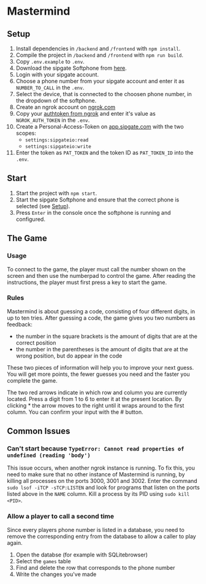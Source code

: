 # Mastermind

## Setup

1. Install dependencies in `/backend` and `/frontend` with `npm install`.
2. Compile the project in `/backend` and `/frontend` with `npm run build`.
3. Copy `.env.example` to `.env`.
4. Download the sipgate Softphone from [here](https://www.sipgate.de/softphone-download).
5. Login with your sipgate account.
6. Choose a phone number from your sipgate account and enter it as `NUMBER_TO_CALL` in the `.env`.
7. Select the device, that is connected to the choosen phone number, in the dropdown of the softphone.
8. Create an ngrok account on [ngrok.com](https://ngrok.com/)
9. Copy your [authtoken from ngrok](https://dashboard.ngrok.com/get-started/your-authtoken) and enter it's value as `NGROK_AUTH_TOKEN` in the `.env`.
10. Create a Personal-Access-Token on [app.sipgate.com](https://app.sipgate.com/w0/personal-access-token) with the two scopes:
    - `settings:sipgateio:read`
    - `settings:sipgateio:write`
11. Enter the token as `PAT_TOKEN` and the token ID as `PAT_TOKEN_ID` into the `.env`.

## Start

1. Start the project with `npm start`.
2. Start the sipgate Softphone and ensure that the correct phone is selected (see [Setup](#setup)).
3. Press `Enter` in the console once the softphone is running and configured.

## The Game

### Usage

To connect to the game, the player must call the number shown on the screen and then use the numberpad to control the game.
After reading the instructions, the player must first press a key to start the game.

### Rules

Mastermind is about guessing a code, consisting of four different digits, in up to ten tries.
After guessing a code, the game gives you two numbers as feedback:

- the number in the square brackets is the amount of digits that are at the correct position
- the number in the parentheses is the amount of digits that are at the wrong position, but do appear in the code

These two pieces of information will help you to improve your next guess.
You will get more points, the fewer guesses you need and the faster you complete the game.

The two red arrows indicate in which row and column you are currently located. Press a digit from 1 to 6 to enter it at the present location. By clicking \* the arrow moves to the right until it wraps around to the first column. You can confirm your input with the # button.

## Common Issues

### Can't start because `TypeError: Cannot read properties of undefined (reading 'body')`
This issue occurs, when another ngrok instance is running. To fix this, you need to make sure that no other instance of Mastermind is running, by killing all processes on the ports 3000, 3001 and 3002. Enter the command `sudo lsof -iTCP -sTCP:LISTEN` and look for programs that listen on the ports listed above in the `NAME` column. Kill a process by its PID using `sudo kill <PID>`.

### Allow a player to call a second time

Since every players phone number is listed in a database, you need to remove the corresponding entry from the database to allow a caller to play again.

1. Open the databse (for example with SQLitebrowser)
2. Select the `games` table
3. Find and delete the row that corresponds to the phone number 
4. Write the changes you've made
